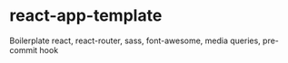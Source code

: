 # react-app-template

Boilerplate react, react-router, sass, font-awesome, media queries, pre-commit hook

